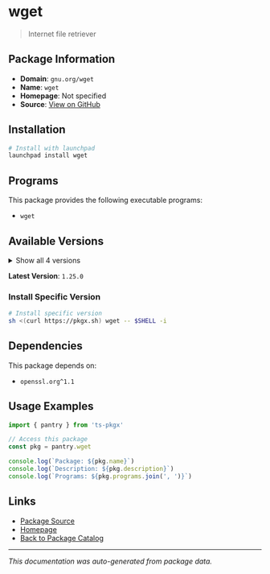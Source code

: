 # wget

> Internet file retriever

## Package Information

- **Domain**: `gnu.org/wget`
- **Name**: `wget`
- **Homepage**: Not specified
- **Source**: [View on GitHub](https://github.com/pkgxdev/pantry/tree/main/projects/gnu.org/wget/package.yml)

## Installation

```bash
# Install with launchpad
launchpad install wget
```

## Programs

This package provides the following executable programs:

- `wget`

## Available Versions

<details>
<summary>Show all 4 versions</summary>

- `1.25.0`, `1.24.5`, `1.21.4`, `1.21.3`

</details>

**Latest Version**: `1.25.0`

### Install Specific Version

```bash
# Install specific version
sh <(curl https://pkgx.sh) wget -- $SHELL -i
```

## Dependencies

This package depends on:

- `openssl.org^1.1`

## Usage Examples

```typescript
import { pantry } from 'ts-pkgx'

// Access this package
const pkg = pantry.wget

console.log(`Package: ${pkg.name}`)
console.log(`Description: ${pkg.description}`)
console.log(`Programs: ${pkg.programs.join(', ')}`)
```

## Links

- [Package Source](https://github.com/pkgxdev/pantry/tree/main/projects/gnu.org/wget/package.yml)
- [Homepage](#)
- [Back to Package Catalog](../package-catalog.md)

---

*This documentation was auto-generated from package data.*
